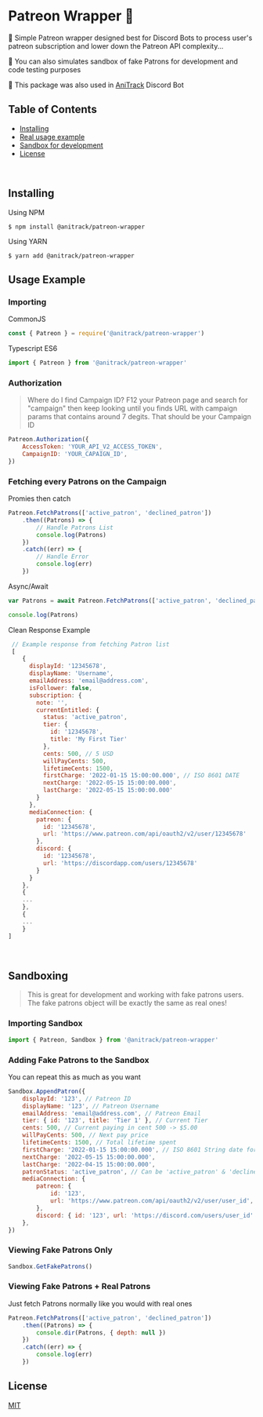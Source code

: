 # Patreon Wrapper 🍊

💎 Simple Patreon wrapper designed best for Discord Bots to process user's patreon subscription and lower down the Patreon API complexity...

🌄 You can also simulates sandbox of fake Patrons for development and code testing purposes

🍊 This package was also used in [AniTrack](https://anitrack.co) Discord Bot

## Table of Contents

-   [Installing](#installing)
-   [Real usage example](#Usage%20Example)
-   [Sandbox for development](#Sandboxing)
-   [License](#license)

<br />

## Installing

Using NPM

```
$ npm install @anitrack/patreon-wrapper
```

Using YARN

```
$ yarn add @anitrack/patreon-wrapper
```

## Usage Example

### Importing

CommonJS

```js
const { Patreon } = require('@anitrack/patreon-wrapper')
```

Typescript ES6

```js
import { Patreon } from '@anitrack/patreon-wrapper'
```

### Authorization

> Where do I find Campaign ID? F12 your Patreon page and search for "campaign" then keep looking until you finds URL with campaign params that contains around 7 degits. That should be your Campaign ID

```js
Patreon.Authorization({
    AccessToken: 'YOUR_API_V2_ACCESS_TOKEN',
    CampaignID: 'YOUR_CAPAIGN_ID',
})
```

### Fetching every Patrons on the Campaign

Promies then catch

```js
Patreon.FetchPatrons(['active_patron', 'declined_patron'])
    .then((Patrons) => {
        // Handle Patrons List
        console.log(Patrons)
    })
    .catch((err) => {
        // Handle Error
        console.log(err)
    })
```

Async/Await

```js
var Patrons = await Patreon.FetchPatrons(['active_patron', 'declined_patron'])

console.log(Patrons)
```

Clean Response Example

```js
 // Example response from fetching Patron list
 [
    {
      displayId: '12345678',
      displayName: 'Username',
      emailAddress: 'email@address.com',
      isFollower: false,
      subscription: {
        note: '',
        currentEntitled: {
          status: 'active_patron',
          tier: {
            id: '12345678',
            title: 'My First Tier'
          },
          cents: 500, // 5 USD
          willPayCents: 500,
          lifetimeCents: 1500,
          firstCharge: '2022-01-15 15:00:00.000', // ISO 8601 DATE
          nextCharge: '2022-05-15 15:00:00.000',
          lastCharge: '2022-05-15 15:00:00.000'
        }
      },
      mediaConnection: {
        patreon: {
          id: '12345678',
          url: 'https://www.patreon.com/api/oauth2/v2/user/12345678'
        },
        discord: {
          id: '12345678',
          url: 'https://discordapp.com/users/12345678'
        }
      }
    },
    {
    ...
    },
    {
    ...
    }
]
```

<br />

## Sandboxing

> This is great for development and working with fake patrons users. The fake patrons object will be exactly the same as real ones!

### Importing Sandbox

```js
import { Patreon, Sandbox } from '@anitrack/patreon-wrapper'
```

### Adding Fake Patrons to the Sandbox

You can repeat this as much as you want

```js
Sandbox.AppendPatron({
    displayId: '123', // Patreon ID
    displayName: '123', // Patreon Username
    emailAddress: 'email@address.com', // Patreon Email
    tier: { id: '123', title: 'Tier 1' }, // Current Tier
    cents: 500, // Current paying in cent 500 -> $5.00
    willPayCents: 500, // Next pay price
    lifetimeCents: 1500, // Total lifetime spent
    firstCharge: '2022-01-15 15:00:00.000', // ISO 8601 String date format
    nextCharge: '2022-05-15 15:00:00.000',
    lastCharge: '2022-04-15 15:00:00.000',
    patronStatus: 'active_patron', // Can be 'active_patron' & 'declined_patron'
    mediaConnection: {
        patreon: {
            id: '123',
            url: 'https://www.patreon.com/api/oauth2/v2/user/user_id',
        },
        discord: { id: '123', url: 'https://discord.com/users/user_id' },
    },
})
```

### Viewing Fake Patrons Only

```js
Sandbox.GetFakePatrons()
```

### Viewing Fake Patrons + Real Patrons

Just fetch Patrons normally like you would with real ones

```js
Patreon.FetchPatrons(['active_patron', 'declined_patron'])
    .then((Patrons) => {
        console.dir(Patrons, { depth: null })
    })
    .catch((err) => {
        console.log(err)
    })
```

## License

[MIT](LICENSE)
